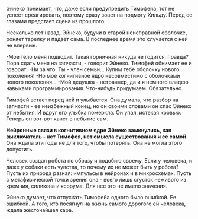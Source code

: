 Эйнеко понимает, что, даже если предупредить Тимофейа, тот не успеет среагировать, поэтому сразу зовет на подмогу Хильду. Перед ее глазами предстает сцена из прошлого.

Несколько лет назад. Эйнеко, будучи в старой неисправной оболочке, роняет тарелку и падает сама. В последнее время это случается с ней не впервые.

-Мое тело меня подводит. Такая горничная никуда не годится, правда? Пора сдать меня на запчасти, - говорит Эйнеко.
Тимофей обнимает ее и говорит:
-Ни за что. Ты - член семьи... Купим тебе оболочку нового поколения!
-Но мое когнитивное ядро несовместимо с оболочками нового поколения...
-Мой дедушка - нетраннер, да и я немного владею навыками программирования. Что-нибудь придумаем. Обязательно.

Тимофей встает перед ней и улыбается. Она думала, что разбор на запчасти - ее неизбежный конец, но он своими словами он спас Эйнеко от небытия. И вдруг его улыбка померкла. Он упал, истекая кровью. Теперь он вот-вот канет в небытие сам.

**Нейронные связи в когнитивном ядре Эйнеко замкнулись, как выключатель - нет Тимофея, нет смысла существования и ее самой.**
Она ждала эти годы не для того, чтобы потерять. Она не могла этого допустить.

Человек создал робота по образу и подобию своему. Если у человека, и даже у собаки есть чувства, то почему их не может быть у робота? Пусть их природа разная: импульсы в нейронах и в микросхемах. Пусть с метафизической точки зрения она - всего лишь сгусток неживого из кремния, силикона и ксорума. Для нее это не имело значения.

Эйнеко думает, что отпускать Тимофейа одного было ошибкой. Ее ошибкой. А того, кто посягнул на жизнь самого дорогого ей человека, ждала жесточайшая кара.